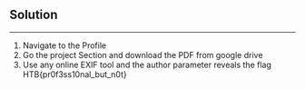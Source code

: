 ## Solution

---

1. Navigate to the Profile
2. Go the project Section and download the PDF from google drive
3. Use any online EXIF tool and the author parameter reveals the flag HTB{pr0f3ss10nal_but_n0t}

